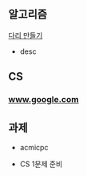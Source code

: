 ## 알고리즘

[다리 만들기](https://www.acmicpc.net/problem/2146)

- desc


## CS

### www.google.com

## 과제

- acmicpc

- CS 1문제 준비

